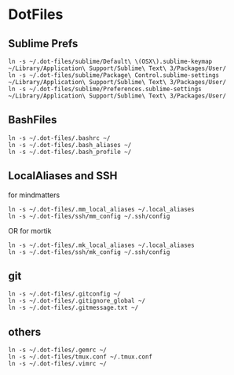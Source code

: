 # DotFiles
## Sublime Prefs
```
ln -s ~/.dot-files/sublime/Default\ \(OSX\).sublime-keymap ~/Library/Application\ Support/Sublime\ Text\ 3/Packages/User/
ln -s ~/.dot-files/sublime/Package\ Control.sublime-settings ~/Library/Application\ Support/Sublime\ Text\ 3/Packages/User/
ln -s ~/.dot-files/sublime/Preferences.sublime-settings ~/Library/Application\ Support/Sublime\ Text\ 3/Packages/User/
```

## BashFiles
```
ln -s ~/.dot-files/.bashrc ~/
ln -s ~/.dot-files/.bash_aliases ~/
ln -s ~/.dot-files/.bash_profile ~/
```

## LocalAliases and SSH
for mindmatters
```
ln -s ~/.dot-files/.mm_local_aliases ~/.local_aliases
ln -s ~/.dot-files/ssh/mm_config ~/.ssh/config
```
OR for mortik
```
ln -s ~/.dot-files/.mk_local_aliases ~/.local_aliases
ln -s ~/.dot-files/ssh/mk_config ~/.ssh/config
```

## git
```
ln -s ~/.dot-files/.gitconfig ~/
ln -s ~/.dot-files/.gitignore_global ~/
ln -s ~/.dot-files/.gitmessage.txt ~/
```

## others
```
ln -s ~/.dot-files/.gemrc ~/
ln -s ~/.dot-files/tmux.conf ~/.tmux.conf
ln -s ~/.dot-files/.vimrc ~/
```
